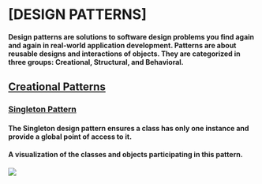 # [DESIGN PATTERNS]

#### Design patterns are solutions to software design problems you find again and again in real-world application development. Patterns are about reusable designs and interactions of objects. They are categorized in three groups: Creational, Structural, and Behavioral.

## [Creational Patterns](#)

### [Singleton Pattern](https://github.com/serhatyamann/DESIGN_PATTERNS/tree/master/Singleton_Pattern)

#### The Singleton design pattern ensures a class has only one instance and provide a global point of access to it.

#### A visualization of the classes and objects participating in this pattern.
![](https://www.dofactory.com/img/diagrams/net/Singleton.png)
